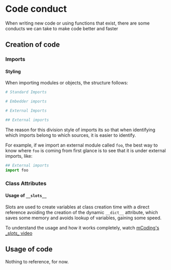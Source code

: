 # Code conduct
When writing new code or using functions that exist, there
are some conducts we can take to make code better
and faster


## Creation of code
### Imports
#### Styling
When importing modules or objects, the structure follows:
```python
# Standard Imports

# Embedder imports

# External Imports

## External imports
```
The reason for this division style of imports its so that when
identifying which imports belong to which sources, it is easier
to identify.

For example, if we import an external module called `foo`,
the best way to know where `foo` is coming from first glance is
to see that it is under external imports, like:
```python
## External imports
import foo
```


### Class Attributes
#### Usage of `__slots__`
Slots are used to create variables at class creation time with a direct
reference avoiding the creation of the dynamic `__dict__` attribute,
which saves some memory and avoids lookup of variables, gaining some
speed.

To understand the usage and how it works completely, watch [mCoding's \__slots\__ video](https://www.youtube.com/watch?v=Iwf17zsDAnY)


## Usage of code
Nothing to reference, for now.
